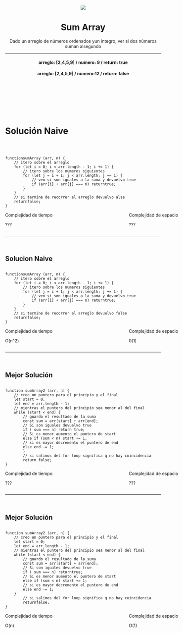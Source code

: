 


<p align='center'>
        <img src='https://static.wixstatic.com/media/85087f_0d84cbeaeb824fca8f7ff18d7c9eaafd~mv2.png/v1/fill/w_160,h_30,al_c,q_85,usm_0.66_1.00_0.01/Logo_completo_Color_1PNG.webp' </img>
</p>


<h1 align='center'>Sum Array</h1>

<div>
<p align='center'>Dado un arreglo de números ordenados yun integro, ver si dos números suman alsegundo</p>
<hr>


<h4 align='center'>
arreglo: [2,4,5,9] / numero: 9  / return: true 
</h4>
<h4 align='center'>
arreglo: [2,4,5,9] / numero:12 / return: false
</h4>
</div>
<br/>
<br/>
<br/>
<br/>
<br/>
<br/>
<h1> Solución Naive </h1>
<br/>
<pre><code>
functionsumArray (arr, n) {
    // itero sobre el arreglo
    for (let i = 0; i < arr.length - 1; i += 1) {
        // itero sobre los numeros siguientes
        for (let j = i + 1; j < arr.length; j += 1) {
            // veo si son iguales a la suma y devuelvo true
            if (arr[i] + arr[j] === n) returntrue;
        }  
    }
    // si termine de recorrer el arreglo devuelvo alse
    returnfalse;
}
</code></pre>

<div style="display:grid ;justify-content: space-evenly; grid-template-columns: 400px 400px ;">
    <div >
        Complejidad de tiempo
            <p>???</p>
    </div>
    <div >
        Complejidad de espacio
            <p>???</p>
    </div>
</div>
<hr>
<br/>
<h2>Solucion Naive</h2>
<pre><code>
functionsumArray (arr, n) {
    // itero sobre el arreglo
    for (let i = 0; i < arr.length - 1; i += 1) {
        // itero sobre los numeros siguientes
        for (let j = i + 1; j < arr.length; j += 1) {
            // veo si son iguales a la suma y devuelvo true
            if (arr[i] + arr[j] === n) returntrue;
        }
    }
    // si termine de recorrer el arreglo devuelvo false
    returnfalse;
}    
</code></pre>

<div style="display:grid ;justify-content: space-evenly; grid-template-columns: 400px 400px ;">
    <div >
        Complejidad de tiempo
            <p>O(n^2)</p>
    </div>
    <div >
        Complejidad de espacio
            <p>0(1)</p>
    </div>
</div>

<hr>
<br/>
<h2>Mejor Solución</h2>
<pre><code>
function sumArray2 (arr, n) {
    // creo un puntero para el principio y el final
    let start = 0;
    let end = arr.length - 1;
    // mientras el puntero del principio sea menor al del final
    while (start < end) {
        // guardo el resultado de la suma
        const sum = arr[start] + arr[end];
        // Si son iguales devuelvo true
        if ( sum === n) return true;
        // Si es menor aumento el puntero de start 
        else if (sum < n) start += 1;
        // si es mayor decremento el puntero de end
        else end -= 1;  
        }
        // si salimos del for loop significa q no hay coincidencia
        return false;
}
</code></pre>

<div style="display:grid ;justify-content: space-evenly; grid-template-columns: 400px 400px ;">
    <div >
        Complejidad de tiempo
            <p>???</p>
    </div>
    <div >
        Complejidad de espacio
            <p>???</p>
    </div>
</div>

<hr>
<br/>
<h2>Mejor Solución</h2>
<pre><code>
function sumArray2 (arr, n) {
    // creo un puntero para el principio y el final
    let start = 0;
    let end = arr.length - 1;
    // mientras el puntero del principio sea menor al del final
    while (start < end) {
        // guardo el resultado de la suma
        const sum = arr[start] + arr[end];
        // Si son iguales devuelvo true
        if ( sum === n) returntrue;
        // Si es menor aumento el puntero de start 
        else if (sum < n) start += 1;
        // si es mayor decremento el puntero de end
        else end -= 1;  
    }
        // si salimos del for loop significa q no hay coincidencia
        returnfalse;
}
</code></pre>

<div style="display:grid ;justify-content: space-evenly; grid-template-columns: 400px 400px ;">
    <div >
        Complejidad de tiempo
            <p>O(n)</p>
    </div>
    <div >
        Complejidad de espacio
            <p>O(1)</p>
    </div>
</div>

